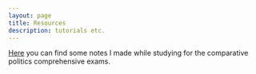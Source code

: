 ```yaml
---
layout: page
title: Resources
description: tutorials etc.
---
```


[Here](https://copmarativepoliticsnotes.blogspot.com/) you can find some notes I made while studying for the comparative politics comprehensive exams. 